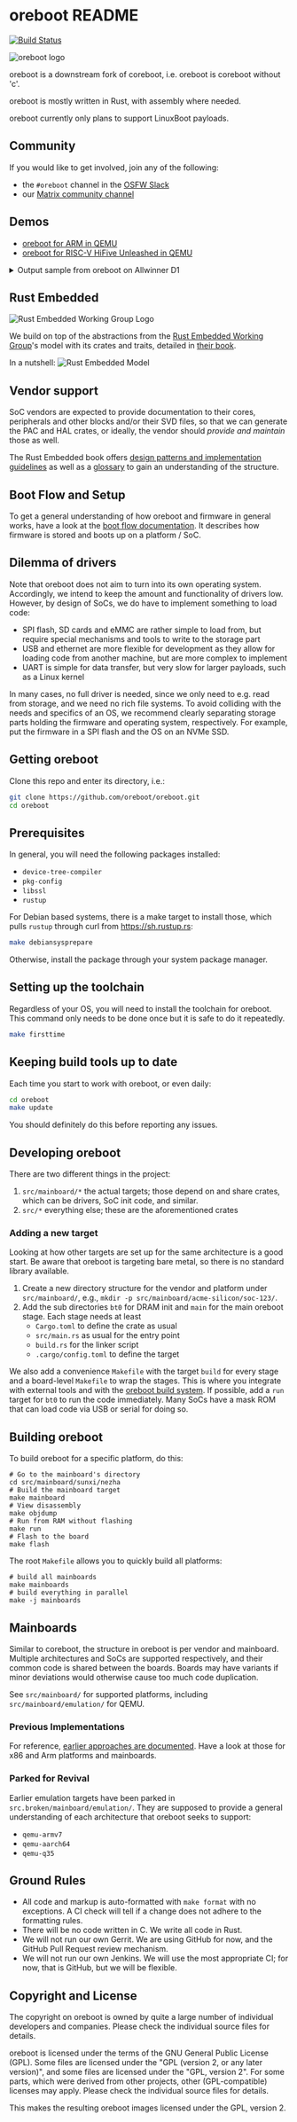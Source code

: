 # oreboot README

[![Build Status](https://github.com/oreboot/oreboot/actions/workflows/build.yml/badge.svg)](https://github.com/oreboot/oreboot/actions/workflows/build.yml)

![oreboot logo](Documentation/img/logo-small.png)

oreboot is a downstream fork of coreboot, i.e. oreboot is coreboot without 'c'.

oreboot is mostly written in Rust, with assembly where needed.

oreboot currently only plans to support LinuxBoot payloads.

## Community

If you would like to get involved, join any of the following:

- the `#oreboot` channel in the [OSFW Slack](http://slack.osfw.foundation/)
- our [Matrix community channel](https://matrix.to/#/#oreboot-dev:matrix.org)

## Demos

- [oreboot for ARM in QEMU](https://asciinema.org/a/Ne4Fwa4Wpt95dorEoVnHwiEkP)
- [oreboot for RISC-V HiFive Unleashed in QEMU](https://asciinema.org/a/XnWkMWTABuajsbGPMMTefjuZ2)

<details>
  <summary>Output sample from oreboot on Allwinner D1</summary>

```
oreboot 🦀
v 13
cpu_pll fa001000
cpu_axi 5000100
cpu_axi 5000100
peri0_ctrl was: f8216300
peri0_ctrl lock en
peri0_ctrl PLLs
peri0_ctrl set: f8216300
DDR3@792MHz
test OK
512M 🐏
NOR flash: c2/2018
load 00018000 bytes to 40000000: ➡️.
load 00fc0000 bytes to 44000000: ➡️➡️➡️➡️➡️➡️➡️➡️➡️➡️➡️➡️➡️➡️➡️➡️.
load 00010000 bytes to 41a00000: ➡️.
{ɕ serial uart0 initialized
RISC-V vendor 5b7 arch 0 imp 0
==== platform CSRs ====
   MXSTATUS  c0408000
   MHCR      00000109
   MCOR      00000002
   MHINT     00004000
see C906 manual p581 ff
=======================
Set up extension CSRs
==== platform CSRs ====
   MXSTATUS  c0638000
   MHCR      0000017f
   MCOR      00000003
   MHINT     0000610c
see C906 manual p581 ff
=======================
timer init
reset init
ipi init
RustSBI version 0.3.1
.______       __    __      _______.___________.  _______..______   __
|   _  \     |  |  |  |    /       |           | /       ||   _  \ |  |
|  |_)  |    |  |  |  |   |   (----`---|  |----`|   (----`|  |_)  ||  |
|      /     |  |  |  |    \   \       |  |      \   \    |   _  < |  |
|  |\  \----.|  `--'  |.----)   |      |  |  .----)   |   |  |_)  ||  |
| _| `._____| \______/ |_______/       |__|  |_______/    |______/ |__|
Platform Name: T-HEAD Xuantie Platform
Implementation: oreboot version 0.1.0
[rustsbi] misa: RV64ACDFIMSUVX
[rustsbi] mideleg: ssoftstimersext (0x222)
[rustsbi] medeleg: imaialmalasmasauecallipagelpagespage(0xb1f3)
[rustsbi] mie: msoft ssoft mtimer stimer mext sext (00000aaa)
PMP0     0x0 - 0x40000000 (A,R,W,X)
PMP1     0x40000000 - 0x40200000 (A,R)
PMP2     0x40200000 - 0x80000000 (A,R,W,X)
PMP3     0x80000000 - 0x80200000 (A,R)
PMP4     0x80200000 - 0xfffff800 (A,R,W,X)
PMP8     0x0 - 0x0 (A,R,W,X)
DTB looks fine, yay!
Decompress 12375521 bytes from 0x44000004 to 0x40200000, reserved 25165824 bytes
Success, decompressed 21910144 bytes :)
Payload looks like Linux Image, yay!
DTB still fine, yay!
Handing over to SBI, will continue at 0x40200000
enter supervisor at 40200000 with DTB from 41a00000
...
[    0.000000] OF: fdt: Ignoring memory range 0x40000000 - 0x40200000
[    0.000000] Machine model: Sipeed Lichee RV Dock
[    0.000000] earlycon: sbi0 at I/O port 0x0 (options '')
[    0.000000] printk: bootconsole [sbi0] enabled
[    0.000000] Zone ranges:
[    0.000000]   DMA32    [mem 0x0000000040200000-0x000000005fffffff]
[    0.000000]   Normal   empty
[    0.000000] Movable zone start for each node
[    0.000000] Early memory node ranges
[    0.000000]   node   0: [mem 0x0000000040200000-0x000000005fffffff]
[    0.000000] Initmem setup node 0 [mem 0x0000000040200000-0x000000005fffffff]
[    0.000000] riscv: SBI specification v1.0 detected
[    0.000000] riscv: SBI implementation ID=0x4 Version=0x301
[    0.000000] riscv: SBI TIME extension detected
[    0.000000] riscv: SBI IPI extension detected
[    0.000000] riscv: SBI SRST extension detected
[    0.000000] riscv: base ISA extensions acdfim
[    0.000000] riscv: ELF capabilities acdfim
[    0.000000] percpu: Embedded 17 pages/cpu s31912 r8192 d29528 u69632
[    0.000000] Built 1 zonelists, mobility grouping on.  Total pages: 128520
[    0.000000] Kernel command line: console=tty0 console=ttyS0,115200 loglevel=7 earlycon=sbi
```

</details>

## Rust Embedded

![Rust Embedded Working Group Logo](Documentation/img/rust-embedded-logo.png)

We build on top of the abstractions from the [Rust Embedded Working Group](https://github.com/rust-embedded)'s model with its crates and traits, detailed
in [their book](https://docs.rust-embedded.org/book/portability/index.html).

In a nutshell: ![Rust Embedded Model](Documentation/img/rust-embedded-model.png)

## Vendor support

SoC vendors are expected to provide documentation to their cores, peripherals
and other blocks and/or their SVD files, so that we can generate the PAC and HAL
crates, or ideally, the vendor should _provide and maintain_ those as well.

The Rust Embedded book offers [design patterns and implementation guidelines](https://docs.rust-embedded.org/book/design-patterns/hal/index.html) as well as
a [glossary](https://docs.rust-embedded.org/book/appendix/glossary.html) to gain
an understanding of the structure.

## Boot Flow and Setup

To get a general understanding of how oreboot and firmware in general works,
have a look at the [boot flow documentation](Documentation/boot-flow.md). It
describes how firmware is stored and boots up on a platform / SoC.

## Dilemma of drivers

Note that oreboot does not aim to turn into its own operating system.
Accordingly, we intend to keep the amount and functionality of drivers low.
However, by design of SoCs, we do have to implement something to load code:

- SPI flash, SD cards and eMMC are rather simple to load from, but require
  special mechanisms and tools to write to the storage part
- USB and ethernet are more flexible for development as they allow for loading
  code from another machine, but are more complex to implement
- UART is simple for data transfer, but very slow for larger payloads, such as
  a Linux kernel

In many cases, no full driver is needed, since we only need to e.g. read from
storage, and we need no rich file systems. To avoid colliding with the needs and
specifics of an OS, we recommend clearly separating storage parts holding the
firmware and operating system, respectively. For example, put the firmware in a
SPI flash and the OS on an NVMe SSD.

## Getting oreboot

Clone this repo and enter its directory, i.e.:

```sh
git clone https://github.com/oreboot/oreboot.git
cd oreboot
```

## Prerequisites

In general, you will need the following packages installed:

- `device-tree-compiler`
- `pkg-config`
- `libssl`
- `rustup`

For Debian based systems, there is a make target to install those, which pulls
`rustup` through curl from https://sh.rustup.rs:

```sh
make debiansysprepare
```

Otherwise, install the package through your system package manager.

## Setting up the toolchain

Regardless of your OS, you will need to install the toolchain for oreboot.
This command only needs to be done once but it is safe to do it repeatedly.

```sh
make firsttime
```

## Keeping build tools up to date

Each time you start to work with oreboot, or even daily:

```sh
cd oreboot
make update
```

You should definitely do this before reporting any issues.

## Developing oreboot

There are two different things in the project:

1. `src/mainboard/*` the actual targets; those depend on and share crates, which
   can be drivers, SoC init code, and similar.
2. `src/*` everything else; these are the aforementioned crates

### Adding a new target

Looking at how other targets are set up for the same architecture is a good
start. Be aware that oreboot is targeting bare metal, so there is no standard
library available.

1. Create a new directory structure for the vendor and platform under
   `src/mainboard/`, e.g., `mkdir -p src/mainboard/acme-silicon/soc-123/`.
2. Add the sub directories `bt0` for DRAM init and `main` for
   the main oreboot stage. Each stage needs at least
   - `Cargo.toml` to define the crate as usual
   - `src/main.rs` as usual for the entry point
   - `build.rs` for the linker script
   - `.cargo/config.toml` to define the target

We also add a convenience `Makefile` with the target `build` for every stage and
a board-level `Makefile` to wrap the stages. This is where you integrate with
external tools and with the [oreboot build system](xtask/README.md).
If possible, add a `run` target for `bt0` to run the code immediately. Many SoCs
have a mask ROM that can load code via USB or serial for doing so.

## Building oreboot

To build oreboot for a specific platform, do this:

```
# Go to the mainboard's directory
cd src/mainboard/sunxi/nezha
# Build the mainboard target
make mainboard
# View disassembly
make objdump
# Run from RAM without flashing
make run
# Flash to the board
make flash
```

The root `Makefile` allows you to quickly build all platforms:

```
# build all mainboards
make mainboards
# build everything in parallel
make -j mainboards
```

## Mainboards

Similar to coreboot, the structure in oreboot is per vendor and mainboard.
Multiple architectures and SoCs are supported respectively, and their common
code is shared between the boards. Boards may have variants if minor deviations
would otherwise cause too much code duplication.

See `src/mainboard/` for supported platforms, including
`src/mainboard/emulation/` for QEMU.

### Previous Implementations

For reference, [earlier approaches are documented](graveyard.md). Have a look at
those for x86 and Arm platforms and mainboards.

### Parked for Revival

Earlier emulation targets have been parked in `src.broken/mainboard/emulation/`.
They are supposed to provide a general understanding of each architecture that
oreboot seeks to support:

- `qemu-armv7`
- `qemu-aarch64`
- `qemu-q35`

## Ground Rules

- All code and markup is auto-formatted with `make format` with no exceptions.
  A CI check will tell if a change does not adhere to the formatting rules.
- There will be no code written in C. We write all code in Rust.
- We will not run our own Gerrit. We are using GitHub for now, and the GitHub
  Pull Request review mechanism.
- We will not run our own Jenkins. We will use the most appropriate CI; for
  now, that is GitHub, but we will be flexible.

## Copyright and License

The copyright on oreboot is owned by quite a large number of individual
developers and companies. Please check the individual source files for details.

oreboot is licensed under the terms of the GNU General Public License (GPL).
Some files are licensed under the "GPL (version 2, or any later version)",
and some files are licensed under the "GPL, version 2". For some parts, which
were derived from other projects, other (GPL-compatible) licenses may apply.
Please check the individual source files for details.

This makes the resulting oreboot images licensed under the GPL, version 2.
